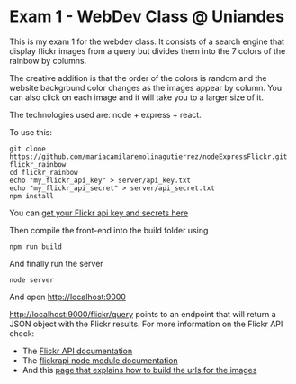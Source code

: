 # Exam 1 - WebDev Class @ Uniandes

This is my exam 1 for the webdev class. It consists of a search engine that display
flickr images from a query but divides them into the 7 colors of the rainbow by columns.

The creative addition is that the order of the colors is random and the website
background color changes as the images appear by column. You can also click on each image
and it will take you to a larger size of it.

The technologies used are: node + express + react.

To use this:

```
git clone https://github.com/mariacamilaremolinagutierrez/nodeExpressFlickr.git flickr_rainbow
cd flickr_rainbow
echo "my_flickr_api_key" > server/api_key.txt
echo "my_flickr_api_secret" > server/api_secret.txt
npm install
```
You can [get your Flickr api key and secrets here](https://www.flickr.com/services/apps/create/)

Then compile the front-end into the build folder using

```
npm run build
```

And finally run the server

```
node server
```
And open [http://localhost:9000](http://localhost:9000)

[http://localhost:9000/flickr/query](http://localhost:9000/flickr/query) points to an endpoint that will return a JSON object with the Flickr results. For more information on the Flickr API check:
* The [Flickr API documentation](https://www.flickr.com/services/api/)
* The [flickrapi node module documentation](https://www.npmjs.com/package/flickrapi)
* And this [page that explains how to build the urls for the images](https://www.flickr.com/services/api/misc.urls.html)

